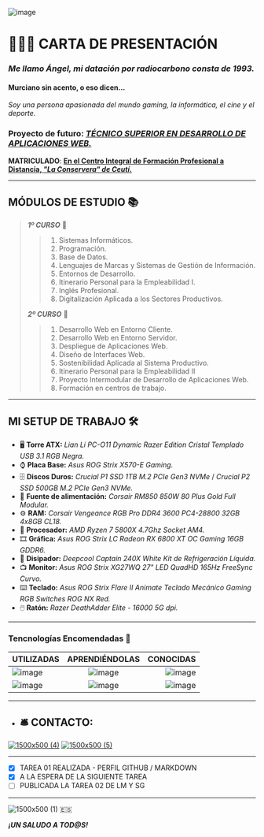 ![image](https://github.com/user-attachments/assets/fb61d026-5136-47e3-acbf-2f7f55ca4423)

# 🙋🏻‍♂️ CARTA DE PRESENTACIÓN

### ***Me llamo Ángel, mi datación por radiocarbono consta de 1993.***

#### **Murciano sin acento, o eso dicen...**

*Soy una persona apasionada del mundo gaming, la informática, el cine y el deporte.*

### **Proyecto de futuro**: ***[TÉCNICO SUPERIOR EN DESARROLLO DE APLICACIONES WEB.](https://todofp.es/que-estudiar/familias-profesionales/informatica-comunicaciones/des-aplicaciones-web.html)***

**MATRICULADO**: **[En el Centro Integral de Formación Profesional a Distancia, *"La Conservera" de Ceutí*.](https://sites.google.com/view/fplaconservera/la-conservera?authuser=0)**

___

## **MÓDULOS DE ESTUDIO** 📚

> ***1º CURSO*** 📕
>
>> 1. Sistemas Informáticos.
>> 2. Programación.
>> 3. Base de Datos.
>> 4. Lenguajes de Marcas y Sistemas de Gestión de Información.
>> 5. Entornos de Desarrollo.
>> 6. Itinerario Personal para la Empleabilidad I.
>> 7. Inglés Profesional.
>> 8. Digitalización Aplicada a los Sectores Productivos.
>
> ***2º CURSO*** 📙
>
>> 1. Desarrollo Web en Entorno Cliente.
>> 2. Desarrollo Web en Entorno Servidor.
>> 3. Despliegue de Aplicaciones Web.
>> 4. Diseño de Interfaces Web.
>> 5. Sostenibilidad Aplicada al Sistema Productivo.
>> 6. Itinerario Personal para la Empleabilidad II
>> 7. Proyecto Intermodular de Desarrollo de Aplicaciones Web.
>> 8. Formación en centros de trabajo.

___

## **MI SETUP DE TRABAJO** 🛠️

- 🖥️ **Torre ATX:** *Lian Li PC-O11 Dynamic Razer Edition Cristal Templado USB 3.1 RGB Negra.*
- ⌚ **Placa Base:** *Asus ROG Strix X570-E Gaming.*
- 🗄️ **Discos Duros:** *Crucial P1 SSD 1TB M.2 PCIe Gen3 NVMe* / *Crucial P2 SSD 500GB M.2 PCIe Gen3 NVMe.*
- 🔌 **Fuente de alimentación:** *Corsair RM850 850W 80 Plus Gold Full Modular.*
- ⚙️ **RAM:** *Corsair Vengeance RGB Pro DDR4 3600 PC4-28800 32GB 4x8GB CL18.*
- 🔋 **Procesador:** *AMD Ryzen 7 5800X 4.7Ghz Socket AM4.*
- 🎞️ **Gráfica:** *Asus ROG Strix LC Radeon RX 6800 XT OC Gaming 16GB GDDR6.*
- 🧯 **Disipador:** *Deepcool Captain 240X White Kit de Refrigeración Líquida.*
- 📺 **Monitor:** *Asus ROG Strix XG27WQ 27" LED QuadHD 165Hz FreeSync Curvo.*
- ⌨️ **Teclado:** *Asus ROG Strix Flare II Animate Teclado Mecánico Gaming RGB Switches ROG NX Red.*
- 🖱️ **Ratón:** *Razer DeathAdder Elite - 16000 5G dpi.*

___

### **Tencnologías Encomendadas** 🤖

| UTILIZADAS   | APRENDIÉNDOLAS | CONOCIDAS |
| :----------- | :------------: | --------: |
| ![image](https://github.com/user-attachments/assets/fb76b523-e186-400f-b08d-a7b316a08d1f) | ![image](https://github.com/user-attachments/assets/5c7510c7-38b5-47b3-b6f9-87c5fd3d3331) | ![image](https://github.com/user-attachments/assets/211ba6a2-6b67-47fc-8a24-5a71ee423dac)|
| ![image](https://github.com/user-attachments/assets/22ae650e-8b26-49c6-8606-431c487a8176) | ![image](https://github.com/user-attachments/assets/1531df68-6c4b-4597-b174-e6679d74d58c) | ![image](https://github.com/user-attachments/assets/12eff86e-84f2-4efb-a62a-d474eee322ff) |

___

- ## 🛎️ CONTACTO:
[![1500x500 (4)](https://github.com/user-attachments/assets/42c98c6d-3e1f-48c3-809b-cfee8cce14e8)](https://www.instagram.com/theanzhelus/)
[![1500x500 (5)](https://github.com/user-attachments/assets/8a58aec4-1a4d-41fe-93d2-a34e870ef52f)](https://x.com/TheAnzheluS)

___

- [X] TAREA 01 REALIZADA - PERFIL GITHUB / MARKDOWN
- [X] A LA ESPERA DE LA SIGUIENTE TAREA
- [ ] PUBLICADA LA TAREA 02 DE LM Y SG
___

![1500x500 (1)](https://github.com/user-attachments/assets/35e6b7b6-12f6-4a91-8796-23e42b868b55) 🇪🇸

***¡UN SALUDO A TOD@S!***
